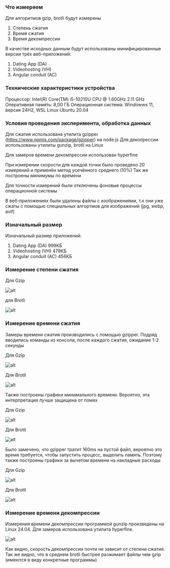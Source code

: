 ### Что измеряем

Для алгоритмов gzip, brotli будут измерены

1. Степень сжатия
2. Время сжатия
3. Время декомпрессии

В качестве исходных данным будут использованы минифицированные версии трёх веб-приложений:

1. Dating App (DA)
2. Videohosting (VH)
3. Angular conduit (AC)

### Технические характеристики устройства

Процессор: Intel(R) Core(TM) i5-10210U CPU @ 1.60GHz 2.11 GHz
Оперативная память: 8,00 ГБ
Операционная система: Windowws 11, версия 24H2, WSL Linux Ubuntu 20.04

### Условия проведения эксперимента, обработка данных

Для сжатия использована утилита gzipper (https://www.npmjs.com/package/gzipper) на node.js
Для декопрессии использованы утилиты gunzip, brotli на Linux

Для замеров времени декомпрессии использован hyperfine

При измерении скорости для каждой точки было проведено 20 измерений и применён метод усечённого среднего (10%)
Так же построены минимумы по времени

Для точности измерений были отключены фоновые процессы операционной системы

В веб-приложениях были удалены файлы с изображениями, т.к они уже сжаты с помощью специальных алгортмов для изображений (jpg, webp, avif)

### Изначальный размер

Изначальный размер приложений:

1. Dating App (DA) 999КБ
2. Videohosting (VH) 479КБ
3. Angular conduit (AC) 456КБ

### Измерение степени сжатия

Для Gzip

![alt](./images/gzip_compress_ratio.png)

для Brotli

![alt](./images/brotli_compressed_ratio.png)

### Измерение времени сжатия

Замеры времени сжатия производились с помощью gzipper. Подряд вводились команды из консоли, после каждого сжатия, ожидание 1-2 секунды

Для Gzip

![alt](<./images/Gzip%20compression%20time%20(Trimmed%20Mean).png>)

Для Brotli

![alt](<./images/Brotli%20compression%20time%20(Trimmed%20Mean).png>)

Также построены графики минимального времени. Вероятно, эта интерпретация лучше защищена от помех

Для Gzip

![alt](<./images/Gzip%20compression%20time%20(min).png>)

Для Brotli

![alt](<./images/Brotli%20compression%20time%20(min).png>)

Было замечено, что gzipper тратит 160ms на пустой файл, вероятно это время требуется, чтобы запустить процесс, выделить память. Поэтому также построены графики за вычетом времени на накладные расходы

Для Gzip

![alt](<./images/Gzip%20compression%20time%20(min-overhead).png>)

Для Brotli

![alt](<./images/Brotli%20compression%20time%20(min-overhead).png>)

### Измерение времени декомпрессии

Измерения времени декомпрессии программой gunzip произведены на Linux 24.04. Для замеров использована утилита hyperfine.

![alt](./images/Decompression_time.png)

Как видно, скорость декомпрессии почти не зависит от степени сжатия.
Так же видно, что в среднем brotli быстрее разжимает файлы чем gzip (имеются в виду конкретные программы)
